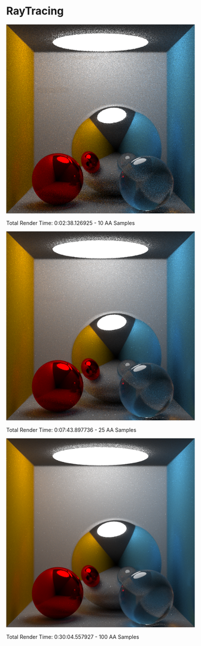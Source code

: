 # RayTracing

![Image 1](https://github.com/arsants/RayTracing/blob/master/RayTracing/Render10.png)
<p>
Total Render Time: 0:02:38.126925 - 10 AA Samples
</p>

![Image 1](https://github.com/arsants/RayTracing/blob/master/RayTracing/Render25.png)
<p>
Total Render Time: 0:07:43.897736 - 25 AA Samples
</p>

![Image 1](https://github.com/arsants/RayTracing/blob/master/RayTracing/Render100.png)
<p>
Total Render Time: 0:30:04.557927 - 100 AA Samples
</p>

